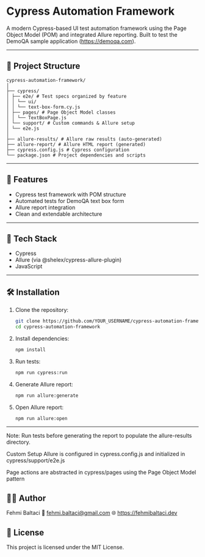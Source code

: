 # Cypress Automation Framework

A modern Cypress-based UI test automation framework using the Page Object Model (POM) and integrated Allure reporting. Built to test the DemoQA sample application (https://demoqa.com).

---

## 📁 Project Structure

```
cypress-automation-framework/
│
├── cypress/
│ ├── e2e/ # Test specs organized by feature
│ │ └── ui/
│ │ └── text-box-form.cy.js
│ ├── pages/ # Page Object Model classes
│ │ └── TextBoxPage.js
│ └── support/ # Custom commands & Allure setup
│ └── e2e.js
│
├── allure-results/ # Allure raw results (auto-generated)
├── allure-report/ # Allure HTML report (generated)
├── cypress.config.js # Cypress configuration
└── package.json # Project dependencies and scripts
```

---

## 🚀 Features

- Cypress test framework with POM structure
- Automated tests for DemoQA text box form
- Allure report integration
- Clean and extendable architecture

---

## 🧰 Tech Stack

- Cypress
- Allure (via @shelex/cypress-allure-plugin)
- JavaScript

---

## 🛠 Installation

1. Clone the repository:
   ```bash
   git clone https://github.com/YOUR_USERNAME/cypress-automation-framework.git
   cd cypress-automation-framework
   ```
2. Install dependencies:
   ```bash
   npm install
   ```
3. Run tests:
   ```bash
   npm run cypress:run
   ```
4. Generate Allure report:
   ```bash
   npm run allure:generate
   ```
5. Open Allure report:
   ```bash
   npm run allure:open
   ```

---

Note: Run tests before generating the report to populate the allure-results directory.

Custom Setup
Allure is configured in cypress.config.js and initialized in cypress/support/e2e.js

Page actions are abstracted in cypress/pages using the Page Object Model pattern

## 👨‍💻 Author

Fehmi Baltaci
📧 fehmi.baltaci@gmail.com
🌐 https://fehmibaltaci.dev

## 📄 License

This project is licensed under the MIT License.
